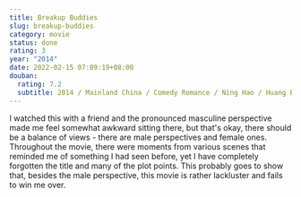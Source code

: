 ```yaml
---
title: Breakup Buddies
slug: breakup-buddies
category: movie
status: done
rating: 3
year: "2014"
date: 2022-02-15 07:09:19+08:00
douban:
  rating: 7.2
  subtitle: 2014 / Mainland China / Comedy Romance / Ning Hao / Huang Bo Xu Zheng
---
```


I watched this with a friend and the pronounced masculine perspective made me feel somewhat awkward sitting there, but that's okay, there should be a balance of views - there are male perspectives and female ones. Throughout the movie, there were moments from various scenes that reminded me of something I had seen before, yet I have completely forgotten the title and many of the plot points. This probably goes to show that, besides the male perspective, this movie is rather lackluster and fails to win me over.
